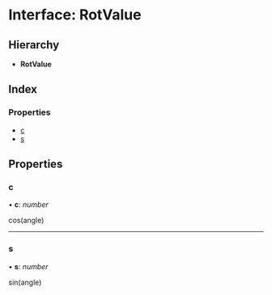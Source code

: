 
# Interface: RotValue

## Hierarchy

* **RotValue**

## Index

### Properties

* [c](/api/interfaces/rotvalue#c)
* [s](/api/interfaces/rotvalue#s)

## Properties

###  c

• **c**: *number*

cos(angle)

___

###  s

• **s**: *number*

sin(angle)
